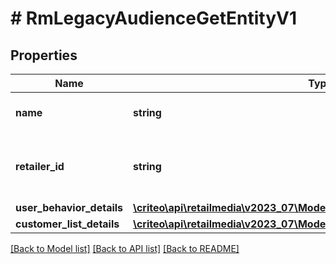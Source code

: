# # RmLegacyAudienceGetEntityV1

## Properties

Name | Type | Description | Notes
------------ | ------------- | ------------- | -------------
**name** | **string** | Name of the audience |
**retailer_id** | **string** | ID of the retailer associated with this audience |
**user_behavior_details** | [**\criteo\api\retailmedia\v2023_07\Model\RmLegacySegmentUserBehaviorV1**](RmLegacySegmentUserBehaviorV1.md) |  | [optional]
**customer_list_details** | [**\criteo\api\retailmedia\v2023_07\Model\RmLegacySegmentCustomerList**](RmLegacySegmentCustomerList.md) |  | [optional]

[[Back to Model list]](../../README.md#models) [[Back to API list]](../../README.md#endpoints) [[Back to README]](../../README.md)
